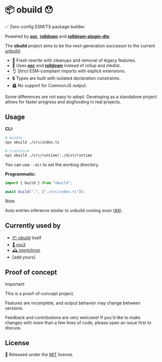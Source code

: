# 📦 obuild 😯

✅ Zero-config ESM/TS package builder.

Powered by [**oxc**](https://oxc.rs/), [**rolldown**](https://rolldown.rs/) and [**rolldown-plugin-dts**](https://github.com/sxzz/rolldown-plugin-dts).

The **obuild** project aims to be the next-generation successor to the current [unbuild](https://github.com/unjs/unbuild).

- 🌱 Fresh rewrite with cleanups and removal of legacy features.
- 🚀 Uses [**oxc**](https://oxc.rs/) and [**rolldown**](https://rolldown.rs/) instead of rollup and mkdist.
- 👌 Strict ESM-compliant imports with explicit extensions.
- 🔒 Types are built with isolated declaration constraints.
- 🪦 No support for CommonJS output.

Some differences are not easy to adopt. Developing as a standalone project allows for faster progress and dogfooding in real projects.

## Usage

**CLI:**

```sh
# bundle
npx obuild ./src/index.ts

# transform
npx obuild ./src/runtime/:./dist/runtime
```

You can use `--dir` to set the working directory.

**Programmatic:**

```js
import { build } from "obuild";

await build(".", ["./src/index.ts"]);
```

> [!NOTE]
> Auto entries inference similar to unbuild coming soon ([#4](https://github.com/unjs/obuild/issues/4)).

## Currently used by

- [📦 obuild](https://github.com/unjs/obuild/) itself
- [🌳 rou3](https://github.com/h3js/rou3/)
- [🕰️ omnichron](https://github.com/oritwoen/omnichron)
- [add yours]

## Proof of concept

> [!IMPORTANT]
>
> This is a proof-of-concept project.
>
> Features are incomplete, and output behavior may change between versions.
>
> Feedback and contributions are very welcome! If you'd like to make changes with more than a few lines of code, please open an issue first to discuss.

## License

💛 Released under the [MIT](./LICENSE) license.
